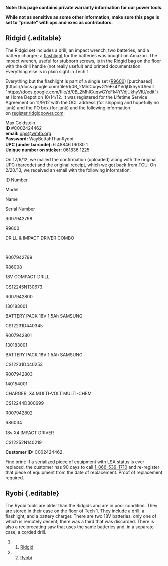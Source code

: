 **Note: this page contains private warranty information for our power
tools.**

**While not as sensitive as some other information, make sure this page
is set to "private" with ops and exec as contributors.**

Ridgid {.editable}
------

The Ridgid set includes a drill, an impact wrench, two batteries, and a
battery charger; a
[flashlight](http://www.amazon.com/Cordless-Flashlight-R829-Battery-included/dp/B0011FK8KK/ "http://www.amazon.com/Cordless-Flashlight-R829-Battery-included/dp/B0011FK8KK/")
for the batteries was bought on Amazon. The impact wrench, useful for
stubborn screws, is in the Ridgid bag on the floor with the drill handle
(not really useful) and printed documentation. Everything else is in
plain sight in Tech 1.

Everything but the flashlight is part of a single set
([R9600](http://www.homedepot.com/h_d1/N-5yc1v/R-203266851/h_d2/ProductDisplay?catalogId=10053&langId=-1&keyword=ridgid&storeId=10051#.UJ05JkLFVAY "http://www.homedepot.com/h_d1/N-5yc1v/R-203266851/h_d2/ProductDisplay?catalogId=10053&langId=-1&keyword=ridgid&storeId=10051#.UJ05JkLFVAY")) [purchased](https://docs.google.com/file/d/0B_2MhICuqwGYeFk4YVdjUkhyVlU/edit "https://docs.google.com/file/d/0B_2MhICuqwGYeFk4YVdjUkhyVlU/edit")
at Home Depot on 10/14/12. It was registered for the Lifetime Service
Agreement on 11/9/12 with the OCL address (for shipping and hopefully no
junk) and the PO box (for junk) and the following information
on [register.ridgidpower.com](https://register.ridgidpower.com "https://register.ridgidpower.com"):

Max Goldstein\
 **ID** \#C002424462\
 **email:** [ops@wmfo.org](mailto:ops@wmfo.org "mailto:ops@wmfo.org")\
 **Password:** WayBettahThanRyobi\
 **UPC (under barcode):** 6 48846 06180 1\
 **Unique number on sticker:** 061836 1225

On 12/6/12, we mailed the confirmation (uploaded) along with the
original UPC (barcode) and the original receipt, which we got back from
TCU. On 2/20/13, we received an email with the following information:

ID Number

Model

Name

Serial Number

R007942798

R9600

DRILL & IMPACT DRIVER COMBO

 

R007942799

R86008

18V COMPACT DRILL

CS12245N130673

R007942800

130183001

BATTERY PACK 18V 1.5Ah SAMSUNG

CS12231D440345

R007942801

130183001

BATTERY PACK 18V 1.5Ah SAMSUNG

CS12231D440253

R007942803

140154001

CHARGER, X4 MULTI-VOLT MULTI-CHEM

CS12244D300699

R007942802

R86034

18v X4 IMPACT DRIVER

CS12252N140219

**Customer ID:** C002424462.

Fine print: If a serialized piece of equipment with LSA status is ever
replaced, the customer has 90 days to call
[1-866-539-1710](https://wiki.wmfo.org/tel%3A1-866-539-1710 "tel:1-866-539-1710")
and re-register that piece of equipment from the date of replacement.
Proof of replacement required.

Ryobi {.editable}
-----

The Ryobi tools are older than the Ridgids and are in poor condition.
They are stored in their case on the floor of Tech 1. They include a
drill, a flashlight, and a battery charger. There are two 18V batteries,
only one of which is remotely decent; there was a third that was
discarded. There is also a reciprocating saw that uses the same
batteries and, in a separate case, a corded drill.

1.  1. [Ridgid](#Ridgid)
2.  2. [Ryobi](#Ryobi)


